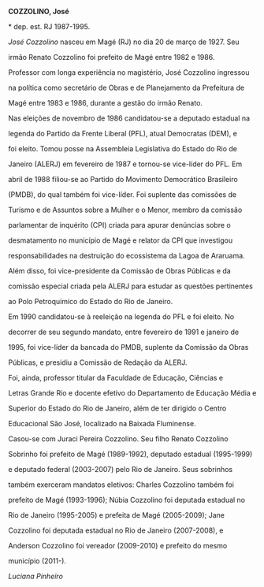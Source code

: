 **COZZOLINO, José**



\* dep. est. RJ 1987-1995.



*José Cozzolino* nasceu em Magé (RJ) no dia 20 de março de 1927. Seu

irmão Renato Cozzolino foi prefeito de Magé entre 1982 e 1986.



Professor com longa experiência no magistério, José Cozzolino ingressou

na política como secretário de Obras e de Planejamento da Prefeitura de

Magé entre 1983 e 1986, durante a gestão do irmão Renato.



Nas eleições de novembro de 1986 candidatou-se a deputado estadual na

legenda do Partido da Frente Liberal (PFL), atual Democratas (DEM), e

foi eleito. Tomou posse na Assembleia Legislativa do Estado do Rio de

Janeiro (ALERJ) em fevereiro de 1987 e tornou-se vice-líder do PFL. Em

abril de 1988 filiou-se ao Partido do Movimento Democrático Brasileiro

(PMDB), do qual também foi vice-líder. Foi suplente das comissões de

Turismo e de Assuntos sobre a Mulher e o Menor, membro da comissão

parlamentar de inquérito (CPI) criada para apurar denúncias sobre o

desmatamento no município de Magé e relator da CPI que investigou

responsabilidades na destruição do ecossistema da Lagoa de Araruama.

Além disso, foi vice-presidente da Comissão de Obras Públicas e da

comissão especial criada pela ALERJ para estudar as questões pertinentes

ao Polo Petroquímico do Estado do Rio de Janeiro.



Em 1990 candidatou-se à reeleição na legenda do PFL e foi eleito. No

decorrer de seu segundo mandato, entre fevereiro de 1991 e janeiro de

1995, foi vice-líder da bancada do PMDB, suplente da Comissão da Obras

Públicas, e presidiu a Comissão de Redação da ALERJ.



Foi, ainda, professor titular da Faculdade de Educação, Ciências e

Letras Grande Rio e docente efetivo do Departamento de Educação Média e

Superior do Estado do Rio de Janeiro, além de ter dirigido o Centro

Educacional São José, localizado na Baixada Fluminense.



Casou-se com Juraci Pereira Cozzolino. Seu filho Renato Cozzolino

Sobrinho foi prefeito de Magé (1989-1992), deputado estadual (1995-1999)

e deputado federal (2003-2007) pelo Rio de Janeiro. Seus sobrinhos

também exerceram mandatos eletivos: Charles Cozzolino também foi

prefeito de Magé (1993-1996); Núbia Cozzolino foi deputada estadual no

Rio de Janeiro (1995-2005) e prefeita de Magé (2005-2009); Jane

Cozzolino foi deputada estadual no Rio de Janeiro (2007-2008), e

Anderson Cozzolino foi vereador (2009-2010) e prefeito do mesmo

município (2011-).



*Luciana Pinheiro*



